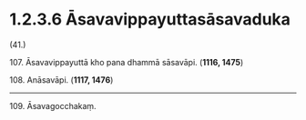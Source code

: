 # 1.2.3.6 Āsavavippayuttasāsavaduka

(41.)

107\. Āsavavippayuttā kho pana dhammā sāsavāpi. (**1116, 1475**)

108\. Anāsavāpi. (**1117, 1476**)

---

109\. Āsavagocchakaṃ.
